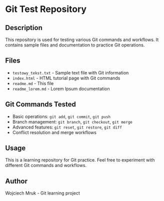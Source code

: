 # Git Test Repository

## Description
This repository is used for testing various Git commands and workflows. It contains sample files and documentation to practice Git operations.

## Files
- `testowy_tekst.txt` - Sample text file with Git information
- `index.html` - HTML tutorial page with Git commands
- `readme.md` - This file
- `readme_lorem.md` - Lorem Ipsum documentation

## Git Commands Tested
- Basic operations: `git add`, `git commit`, `git push`
- Branch management: `git branch`, `git checkout`, `git merge`
- Advanced features: `git reset`, `git restore`, `git diff`
- Conflict resolution and merge workflows

## Usage
This is a learning repository for Git practice. Feel free to experiment with different Git commands and workflows.

## Author
Wojciech Mruk - Git learning project